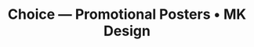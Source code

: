 ---
href: "/projects/hjzm-posters/"
image: "/images/hjzm/hjzm.jpg"
alt: "A.C.E Promotional poster preview"
title: "Choice — Promotional Posters • MK Design"
seo: "A print and digital marketing case study, focused on the strategic outreach of new users via social media."
keywords: "Marketing, Advertising, Print, Poster, Photoshop, Social Media, SNS, AR, Graphic, Design"
previousurl: "#"
name: "Choice — Posters"
nexturl: "#"
dates: "2020"
brief: |
  <b>Q: What do you get when you cross Photoshop and fandom?</b> A: An inordinate amount of creative freedom, and potentially some pretty cool posters.
  <p class="milli push-0">This project promoted the latest mini-album release from musical group Adventure Calling Emotions (A.C.E) in early fall of 2020. The goal was to produce digital and print-ready advertisements, and was conducted in partnership with A.C.E’s fandom, Choice.</p>
research: |
  Data from an August 2020 survey of Choice was reviewed, and the following observations were made:
  <ul class="milli">
  	<li class="push-1-2"><b>Choice are primarily female</b>, and are extremely diverse living all over the world. They are <b>often multilingual.</b></li>
    <li>More than 30% of the fanbase has been involved in supporting A.C.E since 2017, and have <b>strong brand loyalty</b>. The vast majority of Choice are <b>single, and aged 16–35.</b> They typically have access to more liquid assets, but are extremely <b>unwilling to pay high shipping costs.</b></li>
  </ul>
  <p class="milli push-0">This data was primarily sampled from native English speakers, and thus was not representative of the entire market; however, it served to <b>better identify the kinds of users who would positively engage with the ads.</b></p>
ideate: |
  As such, the development of promotional materials began. The plan evolved into compositing the following promotional photos into a movie-style poster.
  <p class="milli push-1-2">This was important because:</p>
  <ul class="milli">
    <li class="push-1-2">Image-first strategies widely <b>appeal to younger audiences;</b> and</li>
    <li>Having <b>less text minimizes barriers</b> to independent translation efforts.</li>
  </ul>
ideate-image: "/images/hjzm/ideate.png"
ideate-image-alt: "Two reference photos from offical A.C.E promotions, that were used to composite the final poster. They feature a forest, and an underwater subunit."
create: |
  Ultimately, the final versions of the posters featured the album title <i>The Butterfly Phantasy</i> in its original <i>Hanja</i> (Chinese) form, and focused primarily on the photographic imagery elements from official promotions.
  <p class="milli push-0">Although there was some variation by platform, this was the final, general-use digital poster:</p>
create-image: "/images/hjzm/create.jpg"
create-image-alt: "The final version of the general-use digital promo poster, featuring the composited subunits and the album title."
finalproduct: |
  Twitter promotions for this project received <b>over 42,000 impressions, and more than 12,000 engagements.</b> The Bangkok promotions via Instagram had <b>nearly 16,000 impressions,</b> and meaningfully <b>reached over 13,000 of those users.</b>
  <p class="milli">Both existing and new users responded positively to the promotions. Although this project was only a small piece of the puzzle, it is with great enthusiasm that I can report the title track music video, Favorite Boys, reached <b>3 million views in 13 days — a new record for growth.</b></p>
  <h3 class="kilo push-0">Next Steps</h3>
  <p class="milli push-1-2">This project is also currently being used to <b>develop mobile AR interactive promotional prototypes</b> as a proof-of-concept for future promotions and analytics.</p>
  <p class="milli push-0">AR integration is an emerging solution in A.C.E’s industry, and will help them to stand apart from their peers. By adding extra interactivity, <b>user engagement is expected to increase.</b></p>
finalproduct-image: "/images/hjzm/finalproduct-image.jpg"
finalproduct-alt: "Instagram extra-long format poster"
finalproduct-mockup1: "/images/hjzm/mockup.png"
mockup-alt: "Mockup featuring a print-version of the poster"
---